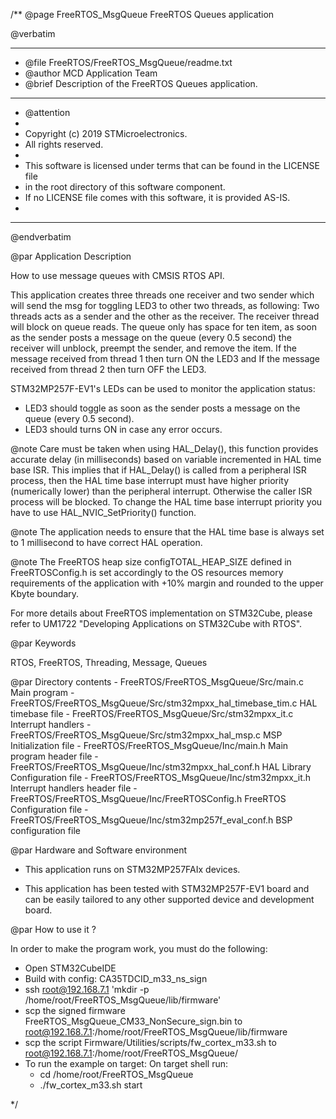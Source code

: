 /**
  @page FreeRTOS_MsgQueue FreeRTOS Queues application

  @verbatim
  ******************************************************************************
  * @file    FreeRTOS/FreeRTOS_MsgQueue/readme.txt
  * @author  MCD Application Team
  * @brief   Description of the FreeRTOS Queues application.
  ******************************************************************************
  * @attention
  *
  * Copyright (c) 2019 STMicroelectronics.
  * All rights reserved.
  *
  * This software is licensed under terms that can be found in the LICENSE file
  * in the root directory of this software component.
  * If no LICENSE file comes with this software, it is provided AS-IS.
  *
  ******************************************************************************
  @endverbatim

@par Application Description

How to use message queues with CMSIS RTOS API.

This application creates three threads one receiver and two sender which will send the msg for toggling LED3 to other
two threads, as following:
Two threads acts as a sender and the other as the receiver. The receiver thread will block on queue reads.
The queue only has space for ten item, as soon as the sender posts a message on the queue (every 0.5 second) the
receiver will unblock, preempt the sender, and remove the item. If the message received from thread 1 then turn ON the
LED3 and If the message received from thread 2 then turn OFF the LED3.

STM32MP257F-EV1's LEDs can be used to monitor the application status:
  - LED3 should toggle as soon as the sender posts a message on the queue (every 0.5 second).
  - LED3 should turns ON in case any error occurs.

@note Care must be taken when using HAL_Delay(), this function provides accurate delay (in milliseconds) based on
      variable incremented in HAL time base ISR.
      This implies that if HAL_Delay() is called from a peripheral ISR process, then the HAL time base interrupt must
      have higher priority (numerically lower) than the peripheral interrupt. Otherwise the caller ISR process will be blocked.
      To change the HAL time base interrupt priority you have to use HAL_NVIC_SetPriority() function.

@note The application needs to ensure that the HAL time base is always set to 1 millisecond
      to have correct HAL operation.

@note The FreeRTOS heap size configTOTAL_HEAP_SIZE defined in FreeRTOSConfig.h is set accordingly to the OS resources
      memory requirements of the application with +10% margin and rounded to the upper Kbyte boundary.

For more details about FreeRTOS implementation on STM32Cube, please refer to UM1722 "Developing Applications on
STM32Cube with RTOS".

@par Keywords

RTOS, FreeRTOS, Threading, Message, Queues

@par Directory contents
    - FreeRTOS/FreeRTOS_MsgQueue/Src/main.c                             Main program
    - FreeRTOS/FreeRTOS_MsgQueue/Src/stm32mpxx_hal_timebase_tim.c       HAL timebase file
    - FreeRTOS/FreeRTOS_MsgQueue/Src/stm32mpxx_it.c                     Interrupt handlers
    - FreeRTOS/FreeRTOS_MsgQueue/Src/stm32mpxx_hal_msp.c                MSP Initialization file
    - FreeRTOS/FreeRTOS_MsgQueue/Inc/main.h                             Main program header file
    - FreeRTOS/FreeRTOS_MsgQueue/Inc/stm32mpxx_hal_conf.h               HAL Library Configuration file
    - FreeRTOS/FreeRTOS_MsgQueue/Inc/stm32mpxx_it.h                     Interrupt handlers header file
    - FreeRTOS/FreeRTOS_MsgQueue/Inc/FreeRTOSConfig.h                   FreeRTOS Configuration file
    - FreeRTOS/FreeRTOS_MsgQueue/Inc/stm32mp257f_eval_conf.h            BSP configuration file

@par Hardware and Software environment

  - This application runs on STM32MP257FAIx devices.

  - This application has been tested with STM32MP257F-EV1 board and can be
    easily tailored to any other supported device and development board.


@par How to use it ?

In order to make the program work, you must do the following:
- Open STM32CubeIDE
- Build with config: CA35TDCID_m33_ns_sign
- ssh root@192.168.7.1 'mkdir -p /home/root/FreeRTOS_MsgQueue/lib/firmware'
- scp the signed firmware FreeRTOS_MsgQueue_CM33_NonSecure_sign.bin to root@192.168.7.1:/home/root/FreeRTOS_MsgQueue/lib/firmware
- scp the script Firmware/Utilities/scripts/fw_cortex_m33.sh to root@192.168.7.1:/home/root/FreeRTOS_MsgQueue/
- To run the example on target:
	On target shell run:
	- cd /home/root/FreeRTOS_MsgQueue
	- ./fw_cortex_m33.sh start

 */
